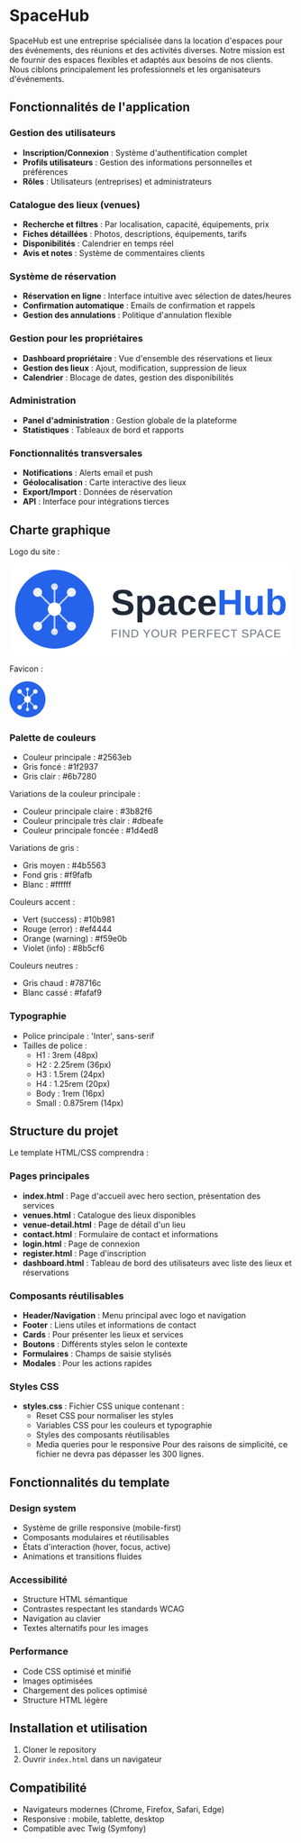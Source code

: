 # SpaceHub

SpaceHub est une entreprise spécialisée dans la location d'espaces pour des événements, des réunions et des activités diverses. Notre mission est de fournir des espaces flexibles et adaptés aux besoins de nos clients. Nous ciblons principalement les professionnels et les organisateurs d'événements.

## Fonctionnalités de l'application

### Gestion des utilisateurs
- **Inscription/Connexion** : Système d'authentification complet
- **Profils utilisateurs** : Gestion des informations personnelles et préférences
- **Rôles** : Utilisateurs (entreprises) et administrateurs

### Catalogue des lieux (venues)
- **Recherche et filtres** : Par localisation, capacité, équipements, prix
- **Fiches détaillées** : Photos, descriptions, équipements, tarifs
- **Disponibilités** : Calendrier en temps réel
- **Avis et notes** : Système de commentaires clients

### Système de réservation
- **Réservation en ligne** : Interface intuitive avec sélection de dates/heures
- **Confirmation automatique** : Emails de confirmation et rappels
- **Gestion des annulations** : Politique d'annulation flexible

### Gestion pour les propriétaires
- **Dashboard propriétaire** : Vue d'ensemble des réservations et lieux
- **Gestion des lieux** : Ajout, modification, suppression de lieux
- **Calendrier** : Blocage de dates, gestion des disponibilités

### Administration
- **Panel d'administration** : Gestion globale de la plateforme
- **Statistiques** : Tableaux de bord et rapports

### Fonctionnalités transversales
- **Notifications** : Alerts email et push
- **Géolocalisation** : Carte interactive des lieux
- **Export/Import** : Données de réservation
- **API** : Interface pour intégrations tierces

## Charte graphique

Logo du site :

![Logo SpaceHub](/assets/images/logo.svg)

Favicon :

![Favicon SpaceHub](/assets/images/favicon.svg)

### Palette de couleurs

- Couleur principale : #2563eb
- Gris foncé : #1f2937
- Gris clair : #6b7280

Variations de la couleur principale :
- Couleur principale claire : #3b82f6
- Couleur principale très clair : #dbeafe
- Couleur principale foncée : #1d4ed8

Variations de gris :
- Gris moyen : #4b5563
- Fond gris : #f9fafb
- Blanc : #ffffff

Couleurs accent :
- Vert (success) : #10b981
- Rouge (error) : #ef4444
- Orange (warning) : #f59e0b
- Violet (info) : #8b5cf6

Couleurs neutres :
- Gris chaud : #78716c
- Blanc cassé : #fafaf9

### Typographie

- Police principale : 'Inter', sans-serif
- Tailles de police :
  - H1 : 3rem (48px)
  - H2 : 2.25rem (36px)
  - H3 : 1.5rem (24px)
  - H4 : 1.25rem (20px)
  - Body : 1rem (16px)
  - Small : 0.875rem (14px)

## Structure du projet

Le template HTML/CSS comprendra :

### Pages principales
- **index.html** : Page d'accueil avec hero section, présentation des services
- **venues.html** : Catalogue des lieux disponibles
- **venue-detail.html** : Page de détail d'un lieu
- **contact.html** : Formulaire de contact et informations
- **login.html** : Page de connexion
- **register.html** : Page d'inscription
- **dashboard.html** : Tableau de bord des utilisateurs avec liste des lieux et réservations


### Composants réutilisables
- **Header/Navigation** : Menu principal avec logo et navigation
- **Footer** : Liens utiles et informations de contact
- **Cards** : Pour présenter les lieux et services
- **Boutons** : Différents styles selon le contexte
- **Formulaires** : Champs de saisie stylisés
- **Modales** : Pour les actions rapides

### Styles CSS
- **styles.css** : Fichier CSS unique contenant :
  - Reset CSS pour normaliser les styles
  - Variables CSS pour les couleurs et typographie
  - Styles des composants réutilisables
  - Media queries pour le responsive
Pour des raisons de simplicité, ce fichier ne devra pas dépasser les 300 lignes.

## Fonctionnalités du template

### Design system
- Système de grille responsive (mobile-first)
- Composants modulaires et réutilisables
- États d'interaction (hover, focus, active)
- Animations et transitions fluides

### Accessibilité
- Structure HTML sémantique
- Contrastes respectant les standards WCAG
- Navigation au clavier
- Textes alternatifs pour les images

### Performance
- Code CSS optimisé et minifié
- Images optimisées
- Chargement des polices optimisé
- Structure HTML légère

## Installation et utilisation

1. Cloner le repository
2. Ouvrir `index.html` dans un navigateur

## Compatibilité

- Navigateurs modernes (Chrome, Firefox, Safari, Edge)
- Responsive : mobile, tablette, desktop
- Compatible avec Twig (Symfony)
